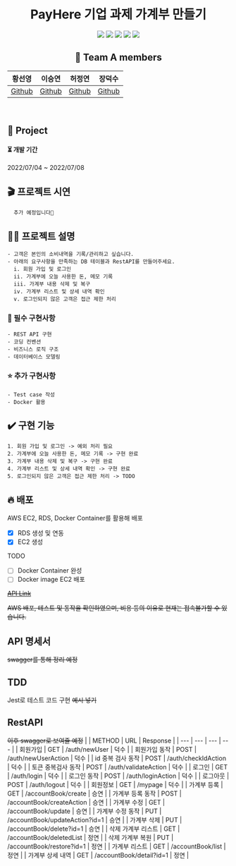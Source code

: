 <div align="center">

  # PayHere 기업 과제 가계부 만들기
<p>
  <img src="https://img.shields.io/badge/Node.js-339933?style=flat&logo=Swift&logoColor=white"/>
  <img src="https://img.shields.io/badge/Docker-2496ED?style=flat&logo=Docker&logoColor=white"/>
  <img src="https://img.shields.io/badge/MySQL-4479A1?style=flat&logo=MySQL&logoColor=white"/>
  <img src="https://img.shields.io/badge/Amazon RDS-527FFF?style=flat&logo=Amazon RDS&logoColor=white"/>
  <img src="https://img.shields.io/badge/Amazon EC2-FF9900?style=flat&logo=Amazon EC2S&logoColor=white"/>
</p>


  ## 🌈 Team A members  

  |황선영|이승연|허정연|장덕수|
  |:------:|:------:|:------:|:------:|
  |[Github](https://github.com/SMin1620) | [Github](https://github.com/dltmddus1998) | [Github](https://github.com/golgol22) | [Github](https://github.com/dapsu) |

</div> 
<br/>


## 📒 Project

  <h4> ⏳  개발 기간  </h4> 
  2022/07/04  ~ 2022/07/08 

  ## 🎬 프로젝트 시연
  ```
    추가 예정입니다🤍
  ```
  ## ✍🏻 프로젝트 설명
  ```
  - 고객은 본인의 소비내역을 기록/관리하고 싶습니다.
  - 아래의 요구사항을 만족하는 DB 테이블과 RestAPI를 만들어주세요.
    i. 회원 가입 및 로그인
    ii. 가계부에 오늘 사용한 돈, 메모 기록
    iii. 가계부 내용 삭제 및 복구 
    iv. 가계부 리스트 및 상세 내역 확인
    v. 로그인되지 않은 고객은 접근 제한 처리
  ```
  ### 🌟 필수 구현사항  
    - REST API 구현
    - 코딩 컨벤션
    - 비즈니스 로직 구조
    - 데이터베이스 모델링
  ### ⭐ 추가 구현사항
    - Test case 작성  
    - Docker 활용


## ✔️ 구현 기능
```
1. 회원 가입 및 로그인 -> 예외 처리 필요
2. 가계부에 오늘 사용한 돈, 메모 기록 -> 구현 완료
3. 가계부 내용 삭제 및 복구 -> 구현 완료
4. 가계부 리스트 및 상세 내역 확인 -> 구현 완료
5. 로그인되지 않은 고객은 접근 제한 처리 -> TODO
```



## 🔥 배포
AWS EC2, RDS, Docker Container를 활용해 배포
- [x] RDS 생성 및 연동
- [x] EC2 생성

TODO
- [ ] Docker Container 완성
- [ ] Docker image EC2 배포
 
~~[API Link]("/")~~

~~AWS 배포, 테스트 및 동작을 확인하였으며, 비용 등의 이유로 현재는 접속불가할 수 있습니다.~~


## API 명세서  
~~swagger를 통해 정리 예정~~


## TDD

Jest로 테스트 코드 구현
~~예시 넣기~~


## RestAPI
~~이후 swagger로 보여줄 예정~~
  |  | METHOD | URL | Response |
| --- | --- | --- | --- |
| 회원가입 | GET | /auth/newUser | 덕수 |
| 회원가입 동작 | POST | /auth/newUserAction | 덕수 |
| id 중복 검사 동작 | POST | /auth/checkIdAction | 덕수 |
| 토큰 중복검사 동작 | POST | /auth/validateAction | 덕수 |
| 로그인 | GET | /auth/login | 덕수 |
| 로그인 동작  | POST | /auth/loginAction | 덕수 |
| 로그아웃 | POST | /auth/logout | 덕수 |
| 회원정보 | GET | /mypage | 덕수 |
| 가계부 등록 | GET | /accountBook/create | 승연 |
| 가계부 등록 동작  | POST | /accountBook/createAction | 승연 |
| 가계부 수정 | GET | /accountBook/update | 승연 |
| 가계부 수정 동작 | PUT | /accountBook/updateAction?id=1 | 승연 |
| 가계부 삭제 | PUT | /accountBook/delete?id=1 | 승연 |
| 삭제 가계부 리스트 | GET | /accountBook/deletedList | 정연 |
| 삭제 가계부 복원 | PUT | /accountBook/restore?id=1 | 정연 |
| 가계부 리스트 | GET | /accountBook/list | 정연 |
| 가계부 상세 내역 | GET | /accountBook/detail?id=1 | 정연 |



